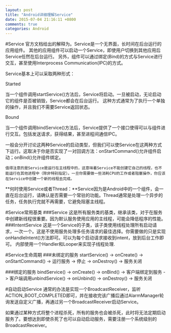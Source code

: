```yaml
---
layout: post
title: "Android详细理解Service"
date: 2015-07-04 21:16:11 +0800
comments: true
categories: Android
---
```


#Service
官方文档给出的解释为。Service是一个无界面，长时间在后台运行的应用组件。
其他的应用组件可以启动一个Service，即使用户切换到其他应用后Service任然在后台运行。
另外，组件可以通过绑定(Bind)的方式与Service进行交互，甚至使用Interprocess Communication(IPC)的方式。

Service基本上可以采取两种形式：

Started

当一个组件调用startService()方法后，Service将启动。一旦被启动，无论启动它的组件是否被销毁，Service都会在后台运行。
这种方式通常为了执行一个单独的操作，并且我们不需要Service返回状态。

Bound

当一个组件调用bindService()方法后，Service提供了一个接口使得可以与组件进行交互。包括发送请求，获得结果，甚至进程间通信IPC。

一般会分开讨论这两种Service的启动类型，但我们可以使Service在这两种方式下运行。这取决于你是否实现了一对回调方法：onStartCommand()允许组件启动；onBind()允许组件绑定。

`值得注意的是Service是运行在主线程中的，这意味着Service不能创建它自己的线程，也不能运行在其他进程中（除非特别指定）。一旦你需要做一些消耗CPU的工作或者阻塞操作，你应该在Service中创建一个新的线程去完成。`

**何时使用Service或者Thread：**Service因为是Android中的一个组件，会一直在后台运行，请确认是否需要一个常驻的功能。Thread通常是处理一个异步的任务，任务执行完就不再需要，它避免阻塞主线程。

#Service常用基类
###Service
这是所有服务类的基类，继承该类，对于在服务中创建新线程很重要。因为默认服务使用应用的主线程，可能会降低程序的性能。
###IntentService
这是一个Service的子类，该子类使用线程处理所有启动请求，一次一个。这是不使用服务处理多任务请求的最佳选择。你需要做的只是实现onHandleIntent()方法即可。可以为每个启动请求接收到intent，放到后台工作即可。
内部使用一个Handler和Looper来实现子线程处理.

#Service生命周期
###未绑定的服务
startService() -> onCreate() -> onStartCommand() -> 运行服务 -> 停止 -> onDestroy() -> 服务关闭

###绑定的服务
bindService() -> onCreate() -> onBind() -> 客户端绑定到服务 -> 客户端调用unbindService() -> onUnbind() -> onDestroy() -> 服务关闭

#自动启动Service
通常的办法是实现一个BroadcastReceiver，监听ACTION_BOOT_COMPLETED即可，并在接收完该广播后通过AlarmManager轮询发送自定义广播，再通过另一个BroadcastReceiver启动Service。

如果通过某种方式将整个进程杀死，所有的服务也会被杀死，此时将无法定期启动服务了。要想达到即使杀死了也可以自动启动服务，需要注册一个系统级别的BroadcastReceiver。